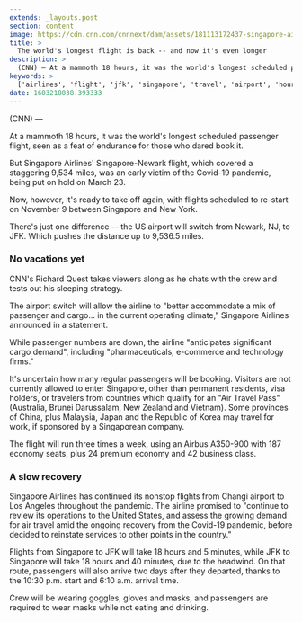 ```yaml
--- 
extends: _layouts.post 
section: content 
image: https://cdn.cnn.com/cnnnext/dam/assets/181113172437-singapore-airlines-super-tease.jpg 
title: > 
  The world's longest flight is back -- and now it's even longer 
description: > 
  (CNN) — At a mammoth 18 hours, it was the world's longest scheduled passenger flight, seen as a feat of endurance for those who dared book it.But Singapore Airlines' Singapore-Newark flight, which covered a staggering 9,534 miles, was an early victim of the Covid-19 pandemic, being put on hold on March 23.Now, however, it's ready to take off again, with flights scheduled to re-start on November 9 between Singapore and New York.The flight will run three times a week, using an Airbus A350-900 with 187 economy seats, plus 24 premium economy and 42 business class.Flights from Singapore to JFK will take 18 hours and 5 minutes, while JFK to Singapore will take 18 hours and 40 minutes, due to the headwind. 
keywords: > 
  ['airlines', 'flight', 'jfk', 'singapore', 'travel', 'airport', 'hours', 'longer', 'passenger', 'longest', 'airline', 'worlds', 'pandemic'] 
date: 1603218038.393333 
--- 
```

<div><p class="Paragraph__component">(CNN) &#8212; <p>At a mammoth 18 hours, it was the world's longest scheduled passenger flight, seen as a feat of endurance for those who dared book it.</p></p><p class="Paragraph__component"><p>But Singapore Airlines' Singapore-Newark flight, which covered a staggering 9,534 miles, was an early victim of the Covid-19 pandemic, being put on hold on March 23.</p></p><p id="ad_rect_atf_02" class="Ad__tag Article__adBody Ad__hasLabel"></p><p class="Paragraph__component"><p>Now, however, it's ready to take off again, with flights scheduled to re-start on November 9 between Singapore and New York. </p></p><p class="Paragraph__component"><p>There's just one difference -- the US airport will switch from Newark, NJ, to JFK. Which pushes the distance up to 9,536.5 miles.</p></p><p class="Paragraph__component"><p><h3>No vacations yet</h3></p></p><p class="VideoPlayer__wrapper"></p><p class="VideoPlayer__description">CNN's Richard Quest takes viewers along as he chats with the crew and tests out his sleeping strategy.</p><p class="Paragraph__component"><p>The airport switch will allow the airline to "better accommodate a mix of passenger and cargo... in the current operating climate," Singapore Airlines announced in a statement.</p></p><p id="ad_nat_btf_01" class="Ad__tag"></p><p class="Paragraph__component"><p>While passenger numbers are down, the airline "anticipates significant cargo demand", including "pharmaceuticals, e-commerce and technology firms."</p></p><p class="Paragraph__component"><p>It's uncertain how many regular passengers will be booking. Visitors are not currently allowed to enter Singapore, other than permanent residents, visa holders, or travelers from countries which qualify for an "Air Travel Pass" (Australia, Brunei Darussalam, New Zealand and Vietnam). Some provinces of China, plus Malaysia, Japan and the Republic of Korea may travel for work, if sponsored by a Singaporean company.</p></p><p class="Paragraph__component"><p>The flight will run three times a week, using an Airbus A350-900 with 187 economy seats, plus 24 premium economy and 42 business class.</p></p><p class="Paragraph__component"><p><h3>A slow recovery</h3></p></p><p class="Paragraph__component"><p>Singapore Airlines has continued its nonstop flights from Changi airport to Los Angeles throughout the pandemic. The airline promised to "continue to review its operations to the United States, and assess the growing demand for air travel amid the ongoing recovery from the Covid-19 pandemic, before decided to reinstate services to other points in the country."</p></p><p class="Paragraph__component"><p>Flights from Singapore to JFK will take 18 hours and 5 minutes, while JFK to Singapore will take 18 hours and 40 minutes, due to the headwind. On that route, passengers will also arrive two days after they departed, thanks to the 10:30 p.m. start and 6:10 a.m. arrival time.</p></p><p class="Paragraph__component"><p>Crew will be wearing goggles, gloves and masks, and passengers are required to wear masks while not eating and drinking. </p></p><p id="ad_rect_btf_01" class="Ad__tag Article__adBody Ad__hasLabel"></p></div>